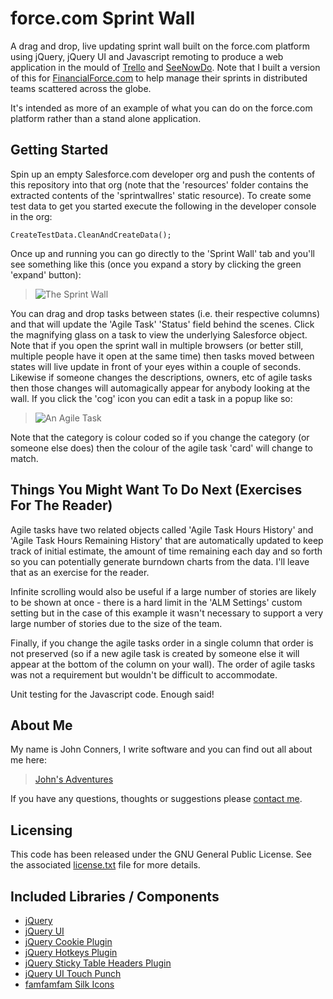 # force.com Sprint Wall

A drag and drop, live updating sprint wall built on the force.com platform using jQuery, jQuery UI and Javascript remoting to produce a web application in the mould of [Trello](http://trello.com) and [SeeNowDo](http://www.seenowdo.com). Note that I built a version of this for [FinancialForce.com](http://www.financialforce.com) to help manage their sprints in distributed teams scattered across the globe.

It's intended as more of an example of what you can do on the force.com platform rather than a stand alone application.

## Getting Started

Spin up an empty Salesforce.com developer org and push the contents of this repository into that org (note that the 'resources' folder contains the extracted contents of the 'sprintwallres' static resource). To create some test data to get you started execute the following in the developer console in the org:

	CreateTestData.CleanAndCreateData();

Once up and running you can go directly to the 'Sprint Wall' tab and you'll see something like this (once you expand a story by clicking the green 'expand' button):

> ![The Sprint Wall](https://github.com/johnconners/ForceDotComSprintWall/raw/master/sprintwall.png)

You can drag and drop tasks between states (i.e. their respective columns) and that will update the 'Agile Task' 'Status' field behind the scenes. Click the magnifying glass on a task to view the underlying Salesforce object. Note that if you open the sprint wall in multiple browsers (or better still, multiple people have it open at the same time) then tasks moved between states will live update in front of your eyes within a couple of seconds. Likewise if someone changes the descriptions, owners, etc of agile tasks then those changes will automagically appear for anybody looking at the wall. If you click the 'cog' icon you can edit a task in a popup like so:

> ![An Agile Task](https://github.com/johnconners/ForceDotComSprintWall/raw/master/agiletaskedit.png)

Note that the category is colour coded so if you change the category (or someone else does) then the colour of the agile task 'card' will change to match.

## Things You Might Want To Do Next (Exercises For The Reader)

Agile tasks have two related objects called 'Agile Task Hours History' and 'Agile Task Hours Remaining History' that are automatically updated to keep track of initial estimate, the amount of time remaining each day and so forth so you can potentially generate burndown charts from the data. I'll leave that as an exercise for the reader.

Infinite scrolling would also be useful if a large number of stories are likely to be shown at once - there is a hard limit in the 'ALM Settings' custom setting but in the case of this example it wasn't necessary to support a very large number of stories due to the size of the team.

Finally, if you change the agile tasks order in a single column that order is not preserved (so if a new agile task is created by someone else it will appear at the bottom of the column on your wall). The order of agile tasks was not a requirement but wouldn't be difficult to accommodate.

Unit testing for the Javascript code. Enough said!

## About Me

My name is John Conners, I write software and you can find out all about me here:

> [John's Adventures](http://johnsadventures.com)

If you have any questions, thoughts or suggestions please [contact me](http://johnsadventures.com/contact/).

## Licensing

This code has been released under the GNU General Public License. See the associated [license.txt](license.txt) file for more details.

## Included Libraries / Components

 - [jQuery](http://jquery.com)
 - [jQuery UI](http://jqueryui.com)
 - [jQuery Cookie Plugin](https://github.com/carhartl/jquery-cookie)
 - [jQuery Hotkeys Plugin](http://github.com/tzuryby/hotkeys)
 - [jQuery Sticky Table Headers Plugin](https://github.com/jmosbech/StickyTableHeaders)
 - [jQuery UI Touch Punch](http://touchpunch.furf.com/)
 - [famfamfam Silk Icons](http://www.famfamfam.com/lab/icons/silk/)